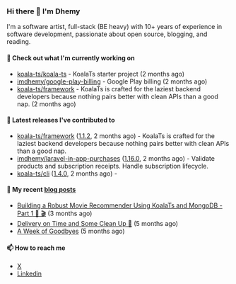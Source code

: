 ### Hi there 👋 I'm Dhemy

I'm a software artist, full-stack (BE heavy) with 10+ years of experience in software development,
passionate about open source, blogging, and reading.

#### 👷 Check out what I'm currently working on

- [koala-ts/koala-ts](https://github.com/koala-ts/koala-ts) - KoalaTs starter project (2 months ago)
- [imdhemy/google-play-billing](https://github.com/imdhemy/google-play-billing) - Google Play billing (2 months ago)
- [koala-ts/framework](https://github.com/koala-ts/framework) - KoalaTs is crafted for the laziest backend developers because nothing pairs better with clean APIs than a good nap. (2 months ago)

#### 🔭 Latest releases I've contributed to

- [koala-ts/framework](https://github.com/koala-ts/framework) ([1.1.2](https://github.com/koala-ts/framework/releases/tag/1.1.2), 2 months ago) - KoalaTs is crafted for the laziest backend developers because nothing pairs better with clean APIs than a good nap.
- [imdhemy/laravel-in-app-purchases](https://github.com/imdhemy/laravel-in-app-purchases) ([1.16.0](https://github.com/imdhemy/laravel-in-app-purchases/releases/tag/1.16.0), 2 months ago) - Validate products and subscription receipts. Handle subscription lifecycle.
- [koala-ts/cli](https://github.com/koala-ts/cli) ([1.4.0](https://github.com/koala-ts/cli/releases/tag/1.4.0), 2 months ago) - 

#### 📜 My recent [blog posts](https://imdhemy.com/)

- [Building a Robust Movie Recommender Using KoalaTs and MongoDB - Part 1 🐨 🎬](https://imdhemy.com/blog/nodejs/robust-movie-recommender-koalats-mongodb-part-1.html/) (3 months ago)
- [Delivery on Time and Some Clean Up 🧹](https://imdhemy.com/blog/generic/delivery-on-time-and-cleanup.html/) (5 months ago)
- [A Week of Goodbyes](https://imdhemy.com/blog/generic/week-of-goodbyes.html/) (5 months ago)

#### 📫 How to reach me

- [X](https://twitter.com/imdhemy)
- [Linkedin](https://linkedin.com/in/imdhemy)

